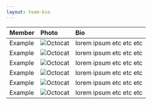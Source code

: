 ```yaml
---
layout: team-bio
---
```


| Member        | Photo            | Bio |
|:-------------|:------------------|:------|
| Example      | ![Octocat](https://github.githubassets.com/images/icons/emoji/octocat.png) | lorem ipsum etc etc etc  |
| Example      | ![Octocat](https://github.githubassets.com/images/icons/emoji/octocat.png) | lorem ipsum etc etc etc  |
| Example      | ![Octocat](https://github.githubassets.com/images/icons/emoji/octocat.png) | lorem ipsum etc etc etc  |
| Example      | ![Octocat](https://github.githubassets.com/images/icons/emoji/octocat.png) | lorem ipsum etc etc etc  |
| Example      | ![Octocat](https://github.githubassets.com/images/icons/emoji/octocat.png) | lorem ipsum etc etc etc  |
| Example      | ![Octocat](https://github.githubassets.com/images/icons/emoji/octocat.png) | lorem ipsum etc etc etc  |